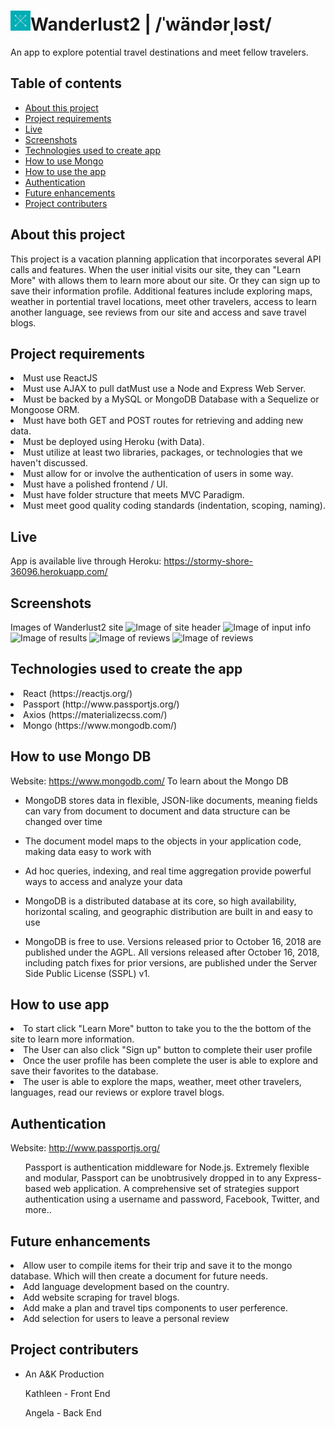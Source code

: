 # ![Image of logo](client/public/images/favicon.png)Wanderlust2 | /ˈwändərˌləst/

An app to explore potential travel destinations and meet fellow travelers.

## Table of contents

* [About this project](#about-this-project)
* [Project requirements](#project-requirements)
* [Live](#live)
* [Screenshots](#screenshots)
* [Technologies used to create app](#technologies-used)
* [How to use Mongo](#mongo)
* [How to use the app](#how-to-use-app)
* [Authentication](#authentication)
* [Future enhancements](#future-enhancements)
* [Project contributers](#project-contributers)

## <a name="about-this-project"></a> About this project

This project is a vacation planning application that incorporates several API calls and features. When the user initial visits our site, they can "Learn More" with allows them to learn more about our site. Or they can sign up to save their information profile. Additional features include exploring maps, weather in portential travel locations, meet other travelers, access to learn another language, see reviews from our site and access and save travel blogs. 

## <a name="project-requirements"></a> Project requirements

<li>Must use ReactJS</li>
<li>Must use AJAX to pull datMust use a Node and Express Web Server.</li>
<li>Must be backed by a MySQL or MongoDB Database with a Sequelize or Mongoose ORM.</li>
<li>Must have both GET and POST routes for retrieving and adding new data.</li> 
<li>Must be deployed using Heroku (with Data).</li>
<li>Must utilize at least two libraries, packages, or technologies that we haven't discussed.</li>
<li>Must allow for or involve the authentication of users in some way.</li>
<li>Must have a polished frontend / UI.</li>
<li>Must have folder structure that meets MVC Paradigm.</li>
<li>Must meet good quality coding standards (indentation, scoping, naming).</li>

## <a name="live"></a> Live
App is available live through Heroku:
https://stormy-shore-36096.herokuapp.com/


## <a name="screenshots"></a> Screenshots
Images of Wanderlust2 site
![Image of site header](images/readme-min.png)
![Image of input info](images/readme2-min.png)
![Image of results](images/readme3-min.png)
![Image of reviews](images/readme4-min.png)
![Image of reviews](images/readme5-min.png)


## <a name="technologies-used"></a> Technologies used to create the app
<li>React (https://reactjs.org/)</li>
<li>Passport (http://www.passportjs.org/)</li>
<li>Axios (https://materializecss.com/)</li>
<li>Mongo (https://www.mongodb.com/)</li>


## <a name="mongo"></a> How to use Mongo DB
Website: https://www.mongodb.com/
To learn about the Mongo DB</a>
* MongoDB stores data in flexible, JSON-like documents, meaning fields can vary from document to document and data structure can be changed over time

* The document model maps to the objects in your application code, making data easy to work with

* Ad hoc queries, indexing, and real time aggregation provide powerful ways to access and analyze your data

* MongoDB is a distributed database at its core, so high availability, horizontal scaling, and geographic distribution are built in and easy to use

* MongoDB is free to use. Versions released prior to October 16, 2018 are published under the AGPL. All versions released after October 16, 2018, including patch fixes for prior versions, are published under the Server Side Public License (SSPL) v1.

## <a name="how-to-use-app"></a> How to use app
<li>To start click "Learn More" button to take you to the the bottom of the site to learn more information.</li>
<li>The User can also click "Sign up" button to complete their user profile</li>
<li>Once the user profile has been complete the user is able to explore and save their favorites to the database.</li>
<li>The user is able to explore the maps, weather, meet other travelers, languages, read our reviews or explore travel blogs.</li>


## <a name="authentication"></a> Authentication
Website: http://www.passportjs.org/
<ul>Passport is authentication middleware for Node.js. Extremely flexible and modular, Passport can be unobtrusively dropped in to any Express-based web application. A comprehensive set of strategies support authentication using a username and password, Facebook, Twitter, and more..</ul>


## <a name="future-enhancements"></a> Future enhancements
<li>Allow user to compile items for their trip and save it to the mongo database. Which will then create a document for future needs.</li>
<li>Add language development based on the country.</li>
<li>Add website scraping for travel blogs.</li>
<li>Add make a plan and travel tips components to user perference.</li>
<li>Add selection for users to leave a personal review</li>

## <a name="project-contributers"></a> Project contributers
* An A&K Production
<ol>Kathleen - Front End</ol>
<ol>Angela - Back End</ol>
